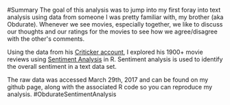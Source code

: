 
#Summary
The goal of this analysis was to jump into my first foray into text analysis using data from someone I was pretty familiar with, my brother (aka Obdurate).  Whenever we see movies, especially together, we like to discuss our thoughts and our ratings for the movies to see how we agree/disagree with the other's comments.  

Using the data from his [Criticker account](https://www.criticker.com/profile/Obdurate), I explored his 1900+ movie reviews using [Sentiment Analysis](https://en.wikipedia.org/wiki/Sentiment_analysis) in R.  Sentiment analysis is used to identify the overall sentiment in a text data set.

The raw data was accessed March 29th, 2017 and can be found on my github page, along with the associated R code so you can reproduce my analysis. 
#ObdurateSentimentAnalysis

